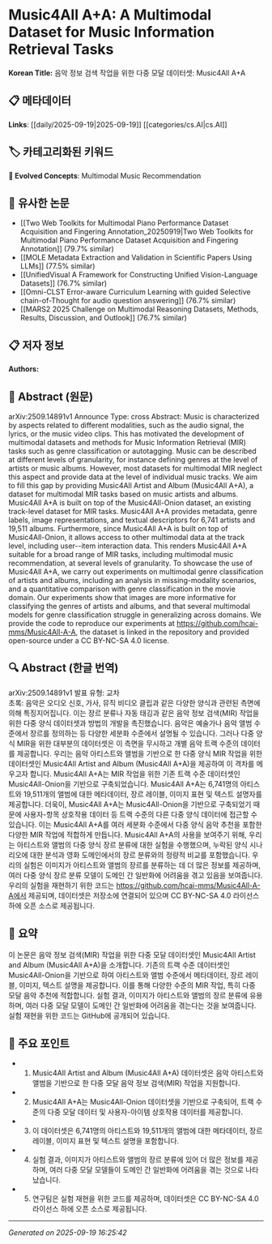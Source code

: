 
# Music4All A+A: A Multimodal Dataset for Music Information Retrieval Tasks

**Korean Title:** 음악 정보 검색 작업을 위한 다중 모달 데이터셋: Music4All A+A

## 📋 메타데이터

**Links**: [[daily/2025-09-19|2025-09-19]] [[categories/cs.AI|cs.AI]]

## 🏷️ 카테고리화된 키워드
**🚀 Evolved Concepts**: Multimodal Music Recommendation

## 🔗 유사한 논문
- [[Two Web Toolkits for Multimodal Piano Performance Dataset Acquisition and Fingering Annotation_20250919|Two Web Toolkits for Multimodal Piano Performance Dataset Acquisition and Fingering Annotation]] (79.7% similar)
- [[MOLE Metadata Extraction and Validation in Scientific Papers Using LLMs]] (77.5% similar)
- [[UnifiedVisual A Framework for Constructing Unified Vision-Language Datasets]] (76.7% similar)
- [[Omni-CLST Error-aware Curriculum Learning with guided Selective chain-of-Thought for audio question answering]] (76.7% similar)
- [[MARS2 2025 Challenge on Multimodal Reasoning Datasets, Methods, Results, Discussion, and Outlook]] (76.7% similar)

## 📋 저자 정보

**Authors:** 

## 📄 Abstract (원문)

arXiv:2509.14891v1 Announce Type: cross 
Abstract: Music is characterized by aspects related to different modalities, such as the audio signal, the lyrics, or the music video clips. This has motivated the development of multimodal datasets and methods for Music Information Retrieval (MIR) tasks such as genre classification or autotagging. Music can be described at different levels of granularity, for instance defining genres at the level of artists or music albums. However, most datasets for multimodal MIR neglect this aspect and provide data at the level of individual music tracks. We aim to fill this gap by providing Music4All Artist and Album (Music4All A+A), a dataset for multimodal MIR tasks based on music artists and albums. Music4All A+A is built on top of the Music4All-Onion dataset, an existing track-level dataset for MIR tasks. Music4All A+A provides metadata, genre labels, image representations, and textual descriptors for 6,741 artists and 19,511 albums. Furthermore, since Music4All A+A is built on top of Music4All-Onion, it allows access to other multimodal data at the track level, including user--item interaction data. This renders Music4All A+A suitable for a broad range of MIR tasks, including multimodal music recommendation, at several levels of granularity. To showcase the use of Music4All A+A, we carry out experiments on multimodal genre classification of artists and albums, including an analysis in missing-modality scenarios, and a quantitative comparison with genre classification in the movie domain. Our experiments show that images are more informative for classifying the genres of artists and albums, and that several multimodal models for genre classification struggle in generalizing across domains. We provide the code to reproduce our experiments at https://github.com/hcai-mms/Music4All-A-A, the dataset is linked in the repository and provided open-source under a CC BY-NC-SA 4.0 license.

## 🔍 Abstract (한글 번역)

arXiv:2509.14891v1 발표 유형: 교차  
초록: 음악은 오디오 신호, 가사, 뮤직 비디오 클립과 같은 다양한 양식과 관련된 측면에 의해 특징지어집니다. 이는 장르 분류나 자동 태깅과 같은 음악 정보 검색(MIR) 작업을 위한 다중 양식 데이터셋과 방법의 개발을 촉진했습니다. 음악은 예술가나 음악 앨범 수준에서 장르를 정의하는 등 다양한 세분화 수준에서 설명될 수 있습니다. 그러나 다중 양식 MIR을 위한 대부분의 데이터셋은 이 측면을 무시하고 개별 음악 트랙 수준의 데이터를 제공합니다. 우리는 음악 아티스트와 앨범을 기반으로 한 다중 양식 MIR 작업을 위한 데이터셋인 Music4All Artist and Album (Music4All A+A)을 제공하여 이 격차를 메우고자 합니다. Music4All A+A는 MIR 작업을 위한 기존 트랙 수준 데이터셋인 Music4All-Onion을 기반으로 구축되었습니다. Music4All A+A는 6,741명의 아티스트와 19,511개의 앨범에 대한 메타데이터, 장르 레이블, 이미지 표현 및 텍스트 설명자를 제공합니다. 더욱이, Music4All A+A는 Music4All-Onion을 기반으로 구축되었기 때문에 사용자-항목 상호작용 데이터 등 트랙 수준의 다른 다중 양식 데이터에 접근할 수 있습니다. 이는 Music4All A+A를 여러 세분화 수준에서 다중 양식 음악 추천을 포함한 다양한 MIR 작업에 적합하게 만듭니다. Music4All A+A의 사용을 보여주기 위해, 우리는 아티스트와 앨범의 다중 양식 장르 분류에 대한 실험을 수행했으며, 누락된 양식 시나리오에 대한 분석과 영화 도메인에서의 장르 분류와의 정량적 비교를 포함했습니다. 우리의 실험은 이미지가 아티스트와 앨범의 장르를 분류하는 데 더 많은 정보를 제공하며, 여러 다중 양식 장르 분류 모델이 도메인 간 일반화에 어려움을 겪고 있음을 보여줍니다. 우리의 실험을 재현하기 위한 코드는 https://github.com/hcai-mms/Music4All-A-A에서 제공되며, 데이터셋은 저장소에 연결되어 있으며 CC BY-NC-SA 4.0 라이선스 하에 오픈 소스로 제공됩니다.

## 📝 요약

이 논문은 음악 정보 검색(MIR) 작업을 위한 다중 모달 데이터셋인 Music4All Artist and Album (Music4All A+A)을 소개합니다. 기존의 트랙 수준 데이터셋인 Music4All-Onion을 기반으로 하여 아티스트와 앨범 수준에서 메타데이터, 장르 레이블, 이미지, 텍스트 설명을 제공합니다. 이를 통해 다양한 수준의 MIR 작업, 특히 다중 모달 음악 추천에 적합합니다. 실험 결과, 이미지가 아티스트와 앨범의 장르 분류에 유용하며, 여러 다중 모달 모델이 도메인 간 일반화에 어려움을 겪는다는 것을 보여줍니다. 실험 재현을 위한 코드는 GitHub에 공개되어 있습니다.

## 🎯 주요 포인트

- 1. Music4All Artist and Album (Music4All A+A) 데이터셋은 음악 아티스트와 앨범을 기반으로 한 다중 모달 음악 정보 검색(MIR) 작업을 지원합니다.

- 2. Music4All A+A는 Music4All-Onion 데이터셋을 기반으로 구축되어, 트랙 수준의 다중 모달 데이터 및 사용자-아이템 상호작용 데이터를 제공합니다.

- 3. 이 데이터셋은 6,741명의 아티스트와 19,511개의 앨범에 대한 메타데이터, 장르 레이블, 이미지 표현 및 텍스트 설명을 포함합니다.

- 4. 실험 결과, 이미지가 아티스트와 앨범의 장르 분류에 있어 더 많은 정보를 제공하며, 여러 다중 모달 모델들이 도메인 간 일반화에 어려움을 겪는 것으로 나타났습니다.

- 5. 연구팀은 실험 재현을 위한 코드를 제공하며, 데이터셋은 CC BY-NC-SA 4.0 라이선스 하에 오픈 소스로 제공됩니다.

---

*Generated on 2025-09-19 16:25:42*